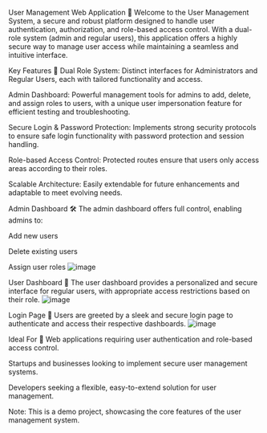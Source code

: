 User Management Web Application 🚀
Welcome to the User Management System, a secure and robust platform designed to handle user authentication, authorization, and role-based access control. With a dual-role system (admin and regular users), this application offers a highly secure way to manage user access while maintaining a seamless and intuitive interface.

Key Features 🔑
Dual Role System: Distinct interfaces for Administrators and Regular Users, each with tailored functionality and access.

Admin Dashboard: Powerful management tools for admins to add, delete, and assign roles to users, with a unique user impersonation feature for efficient testing and troubleshooting.

Secure Login & Password Protection: Implements strong security protocols to ensure safe login functionality with password protection and session handling.

Role-based Access Control: Protected routes ensure that users only access areas according to their roles.

Scalable Architecture: Easily extendable for future enhancements and adaptable to meet evolving needs.

Admin Dashboard 🛠️
The admin dashboard offers full control, enabling admins to:

Add new users

Delete existing users

Assign user roles
![image](https://github.com/user-attachments/assets/74b0543a-d08e-447e-b994-8f517ce5fa5f)


User Dashboard 👤
The user dashboard provides a personalized and secure interface for regular users, with appropriate access restrictions based on their role.
![image](https://github.com/user-attachments/assets/ab78cd44-07c0-4d86-a0bb-53d32b01edbf)


Login Page 🔐
Users are greeted by a sleek and secure login page to authenticate and access their respective dashboards.
![image](https://github.com/user-attachments/assets/ab78cd44-07c0-4d86-a0bb-53d32b01edbf)


Ideal For 📌
Web applications requiring user authentication and role-based access control.

Startups and businesses looking to implement secure user management systems.

Developers seeking a flexible, easy-to-extend solution for user management.

Note: This is a demo project, showcasing the core features of the user management system.
